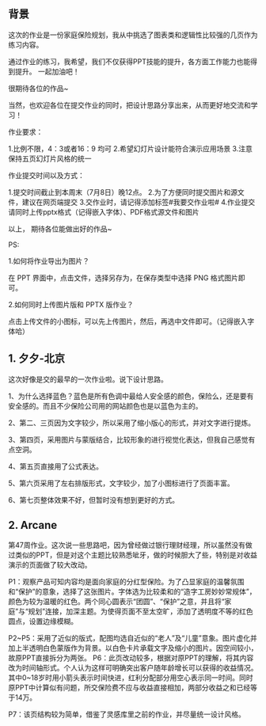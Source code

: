 ## 背景
这次的作业是一份家庭保险规划，我从中挑选了图表类和逻辑性比较强的几页作为练习内容。

通过作业的练习，我希望，我们不仅获得PPT技能的提升，各方面工作能力也能得到提升。
一起加油吧！

很期待各位的作品~

当然，也欢迎各位在提交作业的同时，把设计思路分享出来，从而更好地交流和学习！

作业要求：

1.比例不限，4：3或者16：9 均可
2.希望幻灯片设计能符合演示应用场景
3.注意保持五页幻灯片风格的统一

作业提交时间以及方式：

1.提交时间截止到本周末（7月8日）晚12点。
2.为了方便同时提交图片和源文件，建议在网页端提交
3.交作业时，请记得添加标签#我要交作业啦# 
4.作业提交请同时上传pptx格式（记得嵌入字体）、PDF格式源文件和图片

以上，
期待各位能做出好的作品~

PS:

1.如何将作业导出为图片？

在 PPT 界面中，点击文件，选择另存为，在保存类型中选择 PNG 格式图片即可。

2.如何同时上传图片版和 PPTX 版作业？

点击上传文件的小图标，可以先上传图片，然后，再选中文件即可。（记得嵌入字体哈）


## 1. 夕夕-北京

这次好像是交的最早的一次作业啦。说下设计思路。

1、为什么选择蓝色？蓝色是所有色调中最给人安全感的颜色，保险么，还是要有安全感的。而且不少保险公司用的网站颜色也是以蓝色为主的。

2、第二、三页因为文字较少，所以采用了缩小版心的形式，并对文字进行提炼。

3、第四页，采用图片与蒙版结合，比较形象的进行视觉化表达，但我自己感觉有点空洞。

4、第五页直接用了公式表达。

5、第六页采用了左右排版形式，文字较少，加了小图标进行了页面丰富。

6、第七页整体效果不好，但暂时没有想到更好的方式。

## 2. Arcane

第47周作业。这次说一些思路吧，因为曾经做过银行理财经理，所以虽然没有做过类似的PPT，但是对这个主题比较熟悉呲牙，做的时候胆大了些，特别是对收益演示的页面做了较大改动。

P1：观察产品可知内容均是面向家庭的分红型保险。为了凸显家庭的温馨氛围和“保护”的意象，选择了这张图片。字体选为比较柔和的“造字工房妙妙常规体”，颜色为较为温暖的红色。两个同心圆表示“团圆”、“保护”之意，并且将“家庭”与“规划”连接，加深主题。为使得页面不至太空旷，添加了透明度不等的红色圆点，设置边缘模糊。

P2~P5：采用了近似的版式，配图均选自近似的“老人”及“儿童”意象。图片虚化并加上半透明白色蒙版作为背景。以白色卡片承载文字及缩小的图片。因空间较小，故原PPT直接拆分为两张。
P6：此页改动较多，根据对原PPT的理解，将其内容改为时间轴形式。个人认为这样可明确突出客户随年龄增长可以获得的收益情况。其中0~18岁时用小箭头表示时间快进，红利分配部分用空心表示同一时间。同时原PPT中计算似有问题，所交保险费不应与收益直接相加，两部分收益之和已经等于14万。

P7：该页结构较为简单，借鉴了灵感库里之前的作业，并尽量统一设计风格。

